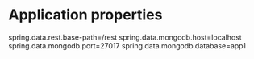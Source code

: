 # Application properties

spring.data.rest.base-path=/rest
spring.data.mongodb.host=localhost
spring.data.mongodb.port=27017
spring.data.mongodb.database=app1